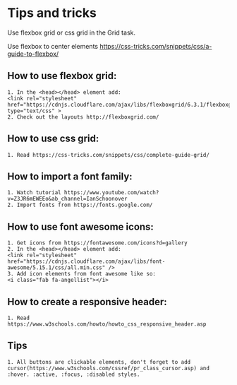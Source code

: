  # Tips and tricks
 
Use flexbox grid or css grid in the Grid task.

Use flexbox to center elements https://css-tricks.com/snippets/css/a-guide-to-flexbox/

## How to use flexbox grid:
    1. In the <head></head> element add: 
    <link rel="stylesheet" href="https://cdnjs.cloudflare.com/ajax/libs/flexboxgrid/6.3.1/flexboxgrid.min.css" type="text/css" >
    2. Check out the layouts http://flexboxgrid.com/

## How to use css grid:
    1. Read https://css-tricks.com/snippets/css/complete-guide-grid/

## How to import a font family:
    1. Watch tutorial https://www.youtube.com/watch?v=Z3JR6mEWEEo&ab_channel=IanSchoonover
    2. Import fonts from https://fonts.google.com/

## How to use font awesome icons:
    1. Get icons from https://fontawesome.com/icons?d=gallery
    2. In the <head></head> element add: 
    <link rel="stylesheet" href="https://cdnjs.cloudflare.com/ajax/libs/font-awesome/5.15.1/css/all.min.css" />
    3. Add icon elements from font awesome like so: 
    <i class="fab fa-angellist"></i>


## How to create a responsive header:
    1. Read https://www.w3schools.com/howto/howto_css_responsive_header.asp
    
## Tips
    1. All buttons are clickable elements, don't forget to add cursor(https://www.w3schools.com/cssref/pr_class_cursor.asp) and :hover. :active, :focus, :disabled styles.
